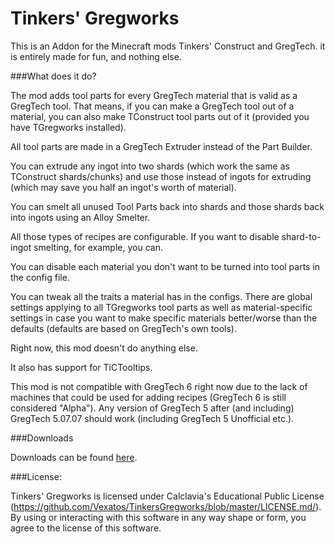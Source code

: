 Tinkers' Gregworks
==================

This is an Addon for the Minecraft mods Tinkers' Construct and GregTech. it is entirely made for fun, and nothing else.

###What does it do?

The mod adds tool parts for every GregTech material that is valid as a GregTech tool. That means, if you can make a GregTech tool out of a material, you can also make TConstruct tool parts out of it (provided you have TGregworks installed).

All tool parts are made in a GregTech Extruder instead of the Part Builder.

You can extrude any ingot into two shards (which work the same as TConstruct shards/chunks) and use those instead of ingots for extruding (which may save you half an ingot's worth of material).

You can smelt all unused Tool Parts back into shards and those shards back into ingots using an Alloy Smelter.

All those types of recipes are configurable. If you want to disable shard-to-ingot smelting, for example, you can.

You can disable each material you don't want to be turned into tool parts in the config file.

You can tweak all the traits a material has in the configs. There are global settings applying to all TGregworks tool parts as well as material-specific settings in case you want to make specific materials better/worse than the defaults (defaults are based on GregTech's own tools).

Right now, this mod doesn't do anything else.

It also has support for TiCTooltips.

This mod is not compatible with GregTech 6 right now due to the lack of machines that could be used for adding recipes (GregTech 6 is still considered "Alpha"). Any version of GregTech 5 after (and including) GregTech 5.07.07 should work (including GregTech 5 Unofficial etc.).

###Downloads

Downloads can be found [here](http://files.vex.tty.sh/TGregworks/).

###License:

Tinkers' Gregworks is licensed under Calclavia's Educational Public License (https://github.com/Vexatos/TinkersGregworks/blob/master/LICENSE.md/). By using or interacting with this software in any way shape or form, you agree to the license of this software.
